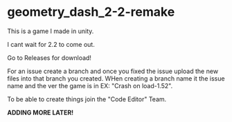 # geometry_dash_2-2-remake

This is a game I made in unity.

I cant wait for 2.2 to come out.

Go to Releases for download!


For an issue create a branch and once you fixed the issue upload the new files into that branch you created. WHen creating a branch name it the issue name and the ver the game is in EX: "Crash on load-1.52".

To be able to create things join the "Code Editor" Team.

**ADDING MORE LATER!**

